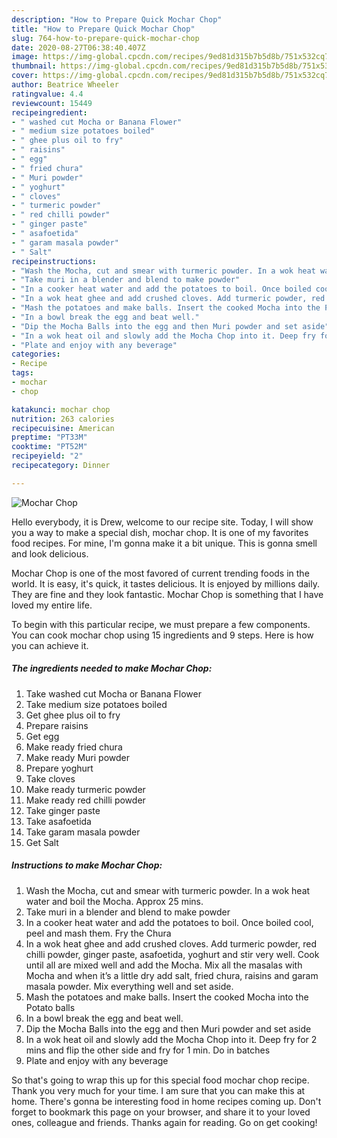 ```yaml
---
description: "How to Prepare Quick Mochar Chop"
title: "How to Prepare Quick Mochar Chop"
slug: 764-how-to-prepare-quick-mochar-chop
date: 2020-08-27T06:38:40.407Z
image: https://img-global.cpcdn.com/recipes/9ed81d315b7b5d8b/751x532cq70/mochar-chop-recipe-main-photo.jpg
thumbnail: https://img-global.cpcdn.com/recipes/9ed81d315b7b5d8b/751x532cq70/mochar-chop-recipe-main-photo.jpg
cover: https://img-global.cpcdn.com/recipes/9ed81d315b7b5d8b/751x532cq70/mochar-chop-recipe-main-photo.jpg
author: Beatrice Wheeler
ratingvalue: 4.4
reviewcount: 15449
recipeingredient:
- " washed cut Mocha or Banana Flower"
- " medium size potatoes boiled"
- " ghee plus oil to fry"
- " raisins"
- " egg"
- " fried chura"
- " Muri powder"
- " yoghurt"
- " cloves"
- " turmeric powder"
- " red chilli powder"
- " ginger paste"
- " asafoetida"
- " garam masala powder"
- " Salt"
recipeinstructions:
- "Wash the Mocha, cut and smear with turmeric powder. In a wok heat water and boil the Mocha. Approx 25 mins."
- "Take muri in a blender and blend to make powder"
- "In a cooker heat water and add the potatoes to boil. Once boiled cool, peel and mash them. Fry the Chura"
- "In a wok heat ghee and add crushed cloves. Add turmeric powder, red chilli powder, ginger paste, asafoetida, yoghurt and stir very well. Cook until all are mixed well and add the Mocha. Mix all the masalas with Mocha and when it’s a little dry add salt, fried chura, raisins and garam masala powder. Mix everything well and set aside."
- "Mash the potatoes and make balls. Insert the cooked Mocha into the Potato balls"
- "In a bowl break the egg and beat well."
- "Dip the Mocha Balls into the egg and then Muri powder and set aside"
- "In a wok heat oil and slowly add the Mocha Chop into it. Deep fry for 2 mins and flip the other side and fry for 1 min. Do in batches"
- "Plate and enjoy with any beverage"
categories:
- Recipe
tags:
- mochar
- chop

katakunci: mochar chop 
nutrition: 263 calories
recipecuisine: American
preptime: "PT33M"
cooktime: "PT52M"
recipeyield: "2"
recipecategory: Dinner

---
```



![Mochar Chop](https://img-global.cpcdn.com/recipes/9ed81d315b7b5d8b/751x532cq70/mochar-chop-recipe-main-photo.jpg)

Hello everybody, it is Drew, welcome to our recipe site. Today, I will show you a way to make a special dish, mochar chop. It is one of my favorites food recipes. For mine, I'm gonna make it a bit unique. This is gonna smell and look delicious.



Mochar Chop is one of the most favored of current trending foods in the world. It is easy, it's quick, it tastes delicious. It is enjoyed by millions daily. They are fine and they look fantastic. Mochar Chop is something that I have loved my entire life.


To begin with this particular recipe, we must prepare a few components. You can cook mochar chop using 15 ingredients and 9 steps. Here is how you can achieve it.

<!--inarticleads1-->

##### The ingredients needed to make Mochar Chop:

1. Take  washed cut Mocha or Banana Flower
1. Take  medium size potatoes boiled
1. Get  ghee plus oil to fry
1. Prepare  raisins
1. Get  egg
1. Make ready  fried chura
1. Make ready  Muri powder
1. Prepare  yoghurt
1. Take  cloves
1. Make ready  turmeric powder
1. Make ready  red chilli powder
1. Take  ginger paste
1. Take  asafoetida
1. Take  garam masala powder
1. Get  Salt




<!--inarticleads2-->

##### Instructions to make Mochar Chop:

1. Wash the Mocha, cut and smear with turmeric powder. In a wok heat water and boil the Mocha. Approx 25 mins.
1. Take muri in a blender and blend to make powder
1. In a cooker heat water and add the potatoes to boil. Once boiled cool, peel and mash them. Fry the Chura
1. In a wok heat ghee and add crushed cloves. Add turmeric powder, red chilli powder, ginger paste, asafoetida, yoghurt and stir very well. Cook until all are mixed well and add the Mocha. Mix all the masalas with Mocha and when it’s a little dry add salt, fried chura, raisins and garam masala powder. Mix everything well and set aside.
1. Mash the potatoes and make balls. Insert the cooked Mocha into the Potato balls
1. In a bowl break the egg and beat well.
1. Dip the Mocha Balls into the egg and then Muri powder and set aside
1. In a wok heat oil and slowly add the Mocha Chop into it. Deep fry for 2 mins and flip the other side and fry for 1 min. Do in batches
1. Plate and enjoy with any beverage




So that's going to wrap this up for this special food mochar chop recipe. Thank you very much for your time. I am sure that you can make this at home. There's gonna be interesting food in home recipes coming up. Don't forget to bookmark this page on your browser, and share it to your loved ones, colleague and friends. Thanks again for reading. Go on get cooking!
